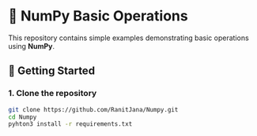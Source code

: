 # 🧮 NumPy Basic Operations

This repository contains simple examples demonstrating basic operations using **NumPy**.

## 🚀 Getting Started

### 1. Clone the repository

```bash
git clone https://github.com/RanitJana/Numpy.git
cd Numpy
pyhton3 install -r requirements.txt
